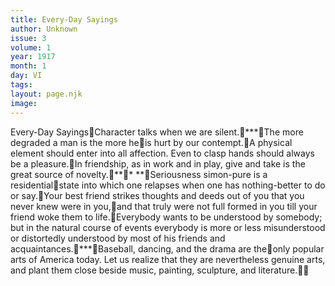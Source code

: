 ```yaml
---
title: Every-Day Sayings
author: Unknown
issue: 3
volume: 1
year: 1917
month: 1
day: VI
tags:
layout: page.njk
image:
---
```

Every-Day SayingsCharacter talks when we are silent.***The more degraded a man is the more heis hurt by our contempt.A physical element should enter into all affection. Even to clasp hands should always be a pleasure.In friendship, as in work and in play, give and take is the great source of novelty.*** **Seriousness simon-pure is a residentialstate into which one relapses when one has nothing-better to do or say.Your best friend strikes thoughts and deeds out of you that you never knew were in you,and that truly were not full formed in you till your friend woke them to life.Everybody wants to be understood by somebody; but in the natural course of events everybody is more or less misunderstood or distortedly understood by most of his friends and acquaintances.***Baseball, dancing, and the drama are theonly popular arts of America today. Let us realize that they are nevertheless genuine arts, and plant them close beside music, painting, sculpture, and literature.
